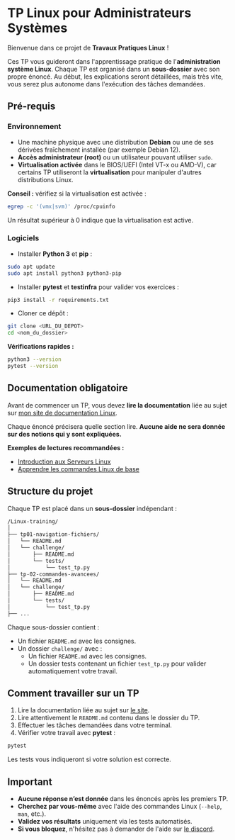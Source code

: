 # TP Linux pour Administrateurs Systèmes

Bienvenue dans ce projet de **Travaux Pratiques Linux** !

Ces TP vous guideront dans l'apprentissage pratique de l'**administration
système Linux**. Chaque TP est organisé dans un **sous-dossier** avec son propre
énoncé. Au début, les explications seront détaillées, mais très vite, vous serez
plus autonome dans l'exécution des tâches demandées.

## Pré-requis

### Environnement

- Une machine physique avec une distribution **Debian** ou une de ses dérivées
  fraîchement installée (par exemple Debian 12).
- **Accès administrateur (root)** ou un utilisateur pouvant utiliser `sudo`.
- **Virtualisation activée** dans le BIOS/UEFI (Intel VT-x ou AMD-V), car
  certains TP utiliseront la **virtualisation** pour manipuler d'autres
  distributions Linux.

**Conseil :** vérifiez si la virtualisation est activée :

```bash
egrep -c '(vmx|svm)' /proc/cpuinfo
```

Un résultat supérieur à 0 indique que la virtualisation est active.

### Logiciels

- Installer **Python 3** et **pip** :

```bash
sudo apt update
sudo apt install python3 python3-pip
```

- Installer **pytest** et **testinfra** pour valider vos exercices :

```bash
pip3 install -r requirements.txt
```

- Cloner ce dépôt :

```bash
git clone <URL_DU_DEPOT>
cd <nom_du_dossier>
```

**Vérifications rapides :**

```bash
python3 --version
pytest --version
```

## Documentation obligatoire

Avant de commencer un TP, vous devez **lire la documentation** liée au sujet sur
[mon site de documentation Linux](https://blog.stephane-robert.info/docs/).

Chaque énoncé précisera quelle section lire.
**Aucune aide ne sera donnée sur des notions qui y sont expliquées.**

**Exemples de lectures recommandées :**

- [Introduction aux Serveurs
  Linux](https://blog.stephane-robert.info/docs/admin-serveurs/linux/)
- [Apprendre les commandes Linux de
  base](https://blog.stephane-robert.info/docs/admin-serveurs/linux/commandes/)

## Structure du projet

Chaque TP est placé dans un **sous-dossier** indépendant :

```bash
/Linux-training/
│
├── tp01-navigation-fichiers/
│   └── README.md
│   └── challenge/
│       ├── README.md
│       └── tests/
│           └── test_tp.py
├── tp-02-commandes-avancees/
│   └── README.md
│   └── challenge/
│       ├── README.md
│       └── tests/
│           └── test_tp.py
├── ...
```

Chaque sous-dossier contient :

- Un fichier `README.md` avec les consignes.
- Un dossier `challenge/` avec :
  - Un fichier `README.md` avec les consignes.
  - Un dossier tests contenant un fichier `test_tp.py` pour valider automatiquement votre travail.

## Comment travailler sur un TP

1. Lire la documentation liée au sujet sur [le
   site](https://blog.stephane-robert.info/docs/).
2. Lire attentivement le `README.md` contenu dans le dossier du TP.
3. Effectuer les tâches demandées dans votre terminal.
4. Vérifier votre travail avec **pytest** :

```bash
pytest
```

Les tests vous indiqueront si votre solution est correcte.

## Important

- **Aucune réponse n’est donnée** dans les énoncés après les premiers TP.
- **Cherchez par vous-même** avec l'aide des commandes Linux (`--help`, `man`,
  etc.).
- **Validez vos résultats** uniquement via les tests automatisés.
- **Si vous bloquez**, n'hésitez pas à demander de l'aide sur
  [le discord](https://blog.stephane-robert.info/docs/discord/).